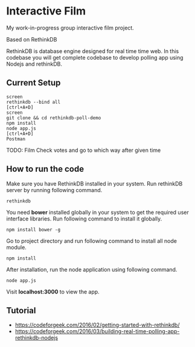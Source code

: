 # Interactive Film

My work-in-progress group interactive film project. 

Based on RethinkDB 

RethinkDB is database engine designed for real time time web. In this codebase you will get complete codebase to develop polling app using Nodejs and rethinkDB.

## Current Setup
```
screen 
rethinkdb --bind all
[ctrl+A+D]
screen
git clone && cd rethinkdb-poll-demo
npm install
node app.js
[ctrl+A+D]
Postman
```


TODO: 
Film Check votes and go to which way after given time


## How to run the code

Make sure you have RethinkDB installed in your system. Run rethinkDB server by running following command.

```
rethinkdb
```
You need **bower** installed globally in your system to get the required user interface libraries. Run following command to install it globally.
```
npm install bower -g
```
Go to project directory and run following command to install all node module.

```
npm install
```
After installation, run the node application using following command.

```
node app.js
```
Visit **localhost:3000** to view the app.

## Tutorial

* https://codeforgeek.com/2016/02/getting-started-with-rethinkdb/
* https://codeforgeek.com/2016/03/building-real-time-polling-app-rethinkdb-nodejs
